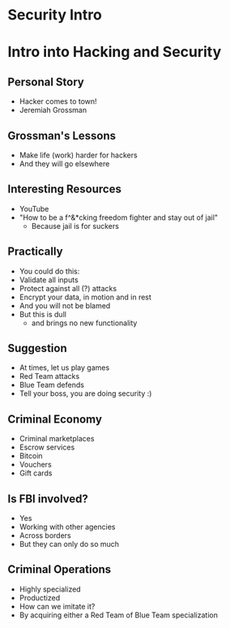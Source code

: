 Security Intro
==============

# Intro into Hacking and Security

## Personal Story
* Hacker comes to town!
* Jeremiah Grossman

## Grossman's Lessons

* Make life (work) harder for hackers
* And they will go elsewhere

## Interesting Resources

* YouTube
* "How to be a f^&*cking freedom fighter and stay out of jail"
  - Because jail is for suckers
 
## Practically

* You could do this:
* Validate all inputs
* Protect against all (?) attacks
* Encrypt your data, in motion and in rest
* And you will not be blamed
* But this is dull
  - and brings no new functionality
  
## Suggestion
* At times, let us play games
* Red Team attacks
* Blue Team defends
* Tell your boss, you are doing security :)

## Criminal Economy
* Criminal marketplaces
* Escrow services
* Bitcoin
* Vouchers
* Gift cards

## Is FBI involved?

* Yes
* Working with other agencies
* Across borders
* But they can only do so much

## Criminal Operations
* Highly specialized
* Productized
* How can we imitate it?
* By acquiring either a Red Team of Blue Team specialization